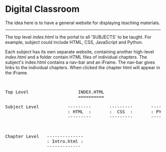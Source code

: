 # Digital Classroom 

The idea here is to have a general website for displaying teaching materials.
<hr>

The top level <em>index.html</em> is the portal to all 'SUBJECTS' to be taught. For example, subject could include HTML, CSS, JavaScript and Python.

Each subject has its own separate website, containing another high-level <em>index.html</em> and a folder contain HTML files of individual chapters. The subject's index.html contains a nav-bar and an iFrame. The nav-bar gives links to the individual chapters. When clicked the chapter html will appear in the iFrame. 



<pre>       

Top Level                   INDEX.HTML
                            ==========

Subject Level           ---------       ---------       ----------
                        : HTML  :       :  CSS  :       : PYTHON :
                        ---------       ---------       ----------



Chapter Level   --------------         
                : Intro.html :    
                -------------       



</pre>
